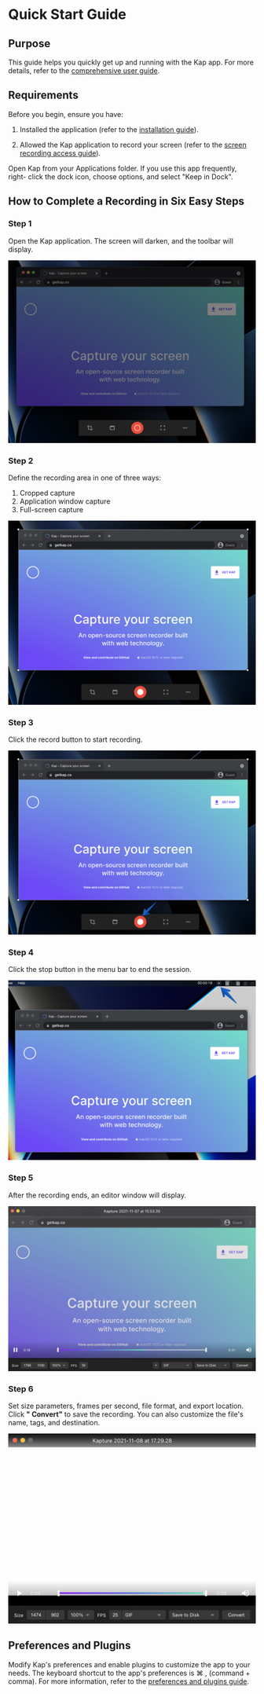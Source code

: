 # Quick Start Guide

## **Purpose**

This guide helps you quickly get up and running with the Kap app. For more
details, refer to the [comprehensive user guide](./Comprehensive-User-Guide_327803.md).

## **Requirements**

Before you begin, ensure you have:

  1. Installed the application (refer to the [installation guide](./Installation-Guide_327695.md)).

  2. Allowed the Kap application to record your screen (refer to the [screen recording access guide](./Screen-Recording-Permission-Guide_393254.md)).

Open Kap from your Applications folder. If you use this app frequently, right-
click the dock icon, choose options, and select "Keep in Dock".

## **How to Complete a Recording in Six Easy Steps**

### Step 1

Open the Kap application. The screen will darken, and the toolbar will
display.

![Darkened screen](../static/img/Quick-Start-Guide_327712_images/589844.png)

### Step 2

Define the recording area in one of three ways:

  1. Cropped capture
  2. Application window capture
  3. Full-screen capture

![Kap capture start](../static/img/Quick-Start-Guide_327712_images/589851.jpg)

### Step 3

Click the record button to start recording.

![Start capture button](../static/img/Quick-Start-Guide_327712_images/589857.jpg)

### Step 4

Click the stop button in the menu bar to end the session.

![Stop recording button](../static/img/Quick-Start-Guide_327712_images/589863.jpg)

### Step 5

After the recording ends, an editor window will display.

![Editor window](../static/img/Quick-Start-Guide_327712_images/589869.jpg)

### Step 6

Set size parameters, frames per second, file format, and export location.
Click **" Convert"** to save the recording. You can also customize the file's
name, tags, and destination.

![Video editing options](../static/img/Quick-Start-Guide_327712_images/589884.png)

## **Preferences and Plugins**

Modify Kap's preferences and enable plugins to customize the app to your
needs. The keyboard shortcut to the app's preferences is ⌘ , (command +
comma). For more information, refer to the [preferences and plugins guide](./Preferences-and-Plugins_360709.md).





